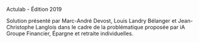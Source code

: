 Actulab - Édition 2019

Solution présenté par Marc-André Devost, Louis Landry Bélanger et Jean-Christophe Langlois dans le cadre de la problématique proposée par iA Groupe Financier, Épargne et retraite individuelles.

